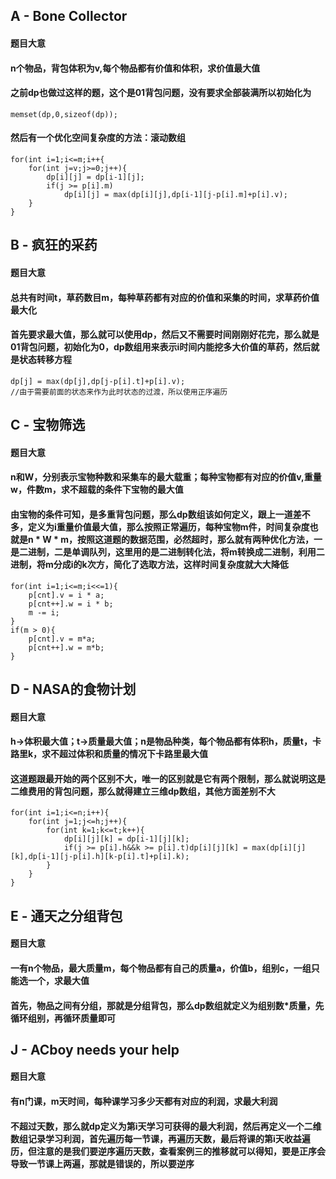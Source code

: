 ## A - Bone Collector

#### 题目大意

#### n个物品，背包体积为v,每个物品都有价值和体积，求价值最大值

#### 之前dp也做过这样的题，这个是01背包问题，没有要求全部装满所以初始化为
```
memset(dp,0,sizeof(dp));
```
#### 然后有一个优化空间复杂度的方法：滚动数组
```
for(int i=1;i<=m;i++{
    for(int j=v;j>=0;j++){
        dp[i][j] = dp[i-1][j];
        if(j >= p[i].m)
            dp[i][j] = max(dp[i][j],dp[i-1][j-p[i].m]+p[i].v);
    }
}
```


## B - 疯狂的采药

#### 题目大意

#### 总共有时间t，草药数目m，每种草药都有对应的价值和采集的时间，求草药价值最大化

#### 首先要求最大值，那么就可以使用dp，然后又不需要时间刚刚好花完，那么就是01背包问题，初始化为0，dp数组用来表示i时间内能挖多大价值的草药，然后就是状态转移方程
```
dp[j] = max(dp[j],dp[j-p[i].t]+p[i].v);
//由于需要前面的状态来作为此时状态的过渡，所以使用正序遍历
```


## C - 宝物筛选

#### 题目大意

#### n和W，分别表示宝物种数和采集车的最大载重；每种宝物都有对应的价值v,重量w，件数m，求不超载的条件下宝物的最大值

#### 由宝物的条件可知，是多重背包问题，那么dp数组该如何定义，跟上一道差不多，定义为i重量价值最大值，那么按照正常遍历，每种宝物m件，时间复杂度也就是n * W * m，按照这道题的数据范围，必然超时，那么就有两种优化方法，一是二进制，二是单调队列，这里用的是二进制转化法，将m转换成二进制，利用二进制，将m分成i的k次方，简化了选取方法，这样时间复杂度就大大降低
```
for(int i=1;i<=m;i<<=1){
    p[cnt].v = i * a;
    p[cnt++].w = i * b;
    m -= i;
}
if(m > 0){
    p[cnt].v = m*a;
    p[cnt++].w = m*b;
}
```


## D - NASA的食物计划

#### 题目大意

#### h->体积最大值；t->质量最大值；n是物品种类，每个物品都有体积h，质量t，卡路里k，求不超过体积和质量的情况下卡路里最大值

#### 这道题跟最开始的两个区别不大，唯一的区别就是它有两个限制，那么就说明这是二维费用的背包问题，那么就得建立三维dp数组，其他方面差别不大
```
for(int i=1;i<=n;i++){
    for(int j=1;j<=h;j++){
        for(int k=1;k<=t;k++){
            dp[i][j][k] = dp[i-1][j][k];
            if(j >= p[i].h&&k >= p[i].t)dp[i][j][k] = max(dp[i][j][k],dp[i-1][j-p[i].h][k-p[i].t]+p[i].k);
        }
    }
}
```


## E - 通天之分组背包

#### 题目大意

#### 一有n个物品，最大质量m，每个物品都有自己的质量a，价值b，组别c，一组只能选一个，求最大值

#### 首先，物品之间有分组，那就是分组背包，那么dp数组就定义为组别数*质量，先循环组别，再循环质量即可


## J - ACboy needs your help

#### 题目大意

#### 有n门课，m天时间，每种课学习多少天都有对应的利润，求最大利润

#### 不超过天数，那么就dp定义为第i天学习可获得的最大利润，然后再定义一个二维数组记录学习利润，首先遍历每一节课，再遍历天数，最后将课的第i天收益遍历，但注意的是我们要逆序遍历天数，查看案例三的推移就可以得知，要是正序会导致一节课上两遍，那就是错误的，所以要逆序